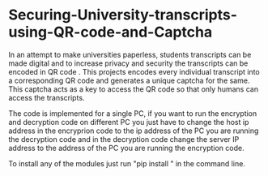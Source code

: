 # Securing-University-transcripts-using-QR-code-and-Captcha
In an attempt to make universities paperless, students transcripts can be made digital and to increase privacy and security
the transcripts can be encoded in QR code . 
This projects encodes every individual transcript into a corresponding QR code and generates a unique captcha for the same. 
This captcha acts as a key to access the QR code so that only humans can access the transcripts.

The code is implemented for a single PC, if you want to run the encryption and decryption code on different PC you just have to change the 
host ip address in the encryprion code to the ip address of the PC you are running the decryption code and in the decryption code change the server IP address to the address of the PC you are running the encryption code.


To install any of the modules just run "pip install <module-name>" in the command line.
